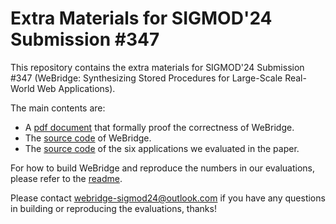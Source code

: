 # Extra Materials for SIGMOD'24 Submission #347
This repository contains the extra materials for SIGMOD'24 Submission #347 (WeBridge: Synthesizing Stored Procedures for Large-Scale Real-World Web Applications).

The main contents are: 

- A [pdf document](WeBridge_Proofs.pdf) that formally proof the correctness of WeBridge.
- The [source code](SourceCode) of WeBridge.
- The [source code](Application) of the six applications we evaluated in the paper.

For how to build WeBridge and reproduce the numbers in our evaluations, please refer to the [readme](./SourceCode/README.md).

Please contact webridge-sigmod24@outlook.com if you have any questions in building or reproducing the evaluations, thanks!

